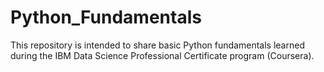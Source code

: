 # Python_Fundamentals

This repository is intended to share basic Python fundamentals learned during the IBM Data Science Professional Certificate program (Coursera).
